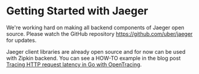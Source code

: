 Getting Started with Jaeger
===========================

We're working hard on making all backend components of Jaeger open
source. Please watch the GitHub repository
<https://github.com/uber/jaeger> for updates.

Jaeger client libraries are already open source and for now can be used
with Zipkin backend. You can see a HOW-TO example in the blog post
[Tracing HTTP request latency in Go with
OpenTracing](https://medium.com/@YuriShkuro/tracing-http-request-latency-in-go-with-opentracing-7cc1282a100a).
